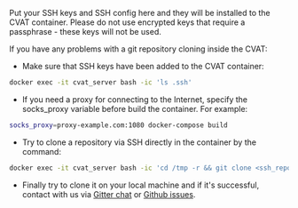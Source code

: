 Put your SSH keys and SSH config here and they will be installed to the CVAT container.
Please do not use encrypted keys that require a passphrase - these keys will not be used.

If you have any problems with a git repository cloning inside the CVAT:

- Make sure that SSH keys have been added to the CVAT container:

```bash
docker exec -it cvat_server bash -ic 'ls .ssh'
```

- If you need a proxy for connecting to the Internet, specify the socks_proxy variable before build the container.
  For example:

```bash
socks_proxy=proxy-example.com:1080 docker-compose build
```

- Try to clone a repository via SSH directly in the container by the command:

```bash
docker exec -it cvat_server bash -ic 'cd /tmp -r && git clone <ssh_repository_url>'
```

- Finally try to clone it on your local machine and if it's successful, contact with us via [Gitter chat](https://gitter.im/opencv-cvat) or [Github issues](https://github.com/opencv/cvat/issues).
